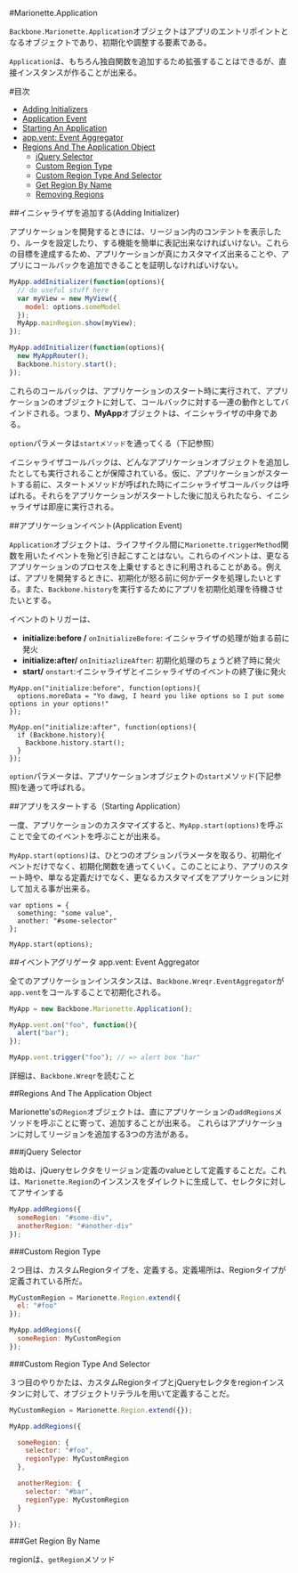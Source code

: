 #Marionette.Application

`Backbone.Marionette.Application`オブジェクトはアプリのエントリポイントとなるオブジェクトであり、初期化や調整する要素である。

`Application`は、もちろん独自関数を追加するため拡張することはできるが、直接インスタンスが作ることが出来る。


#目次

* [Adding Initializers](#adding-initializers)
* [Application Event](#application-event)
* [Starting An Application](#starting-an-application)
* [app.vent: Event Aggregator](#appvent-event-aggregator)
* [Regions And The Application Object](#regions-and-the-application-object)
  * [jQuery Selector](#jquery-selector)
  * [Custom Region Type](#custom-region-type)
  * [Custom Region Type And Selector](#custom-region-type-and-selector)
  * [Get Region By Name](#get-region-by-name)
  * [Removing Regions](#removing-regions)   

##イニシャライザを追加する(Adding Initializer)

アプリケーションを開発するときには、リージョン内のコンテントを表示したり、ルータを設定したり、する機能を簡単に表記出来なければいけない。これらの目標を達成するため、アプリケーションが真にカスタマイズ出来ることや、アプリにコールバックを追加できることを証明しなければいけない。

```javascript
MyApp.addInitializer(function(options){
  // do useful stuff here
  var myView = new MyView({
    model: options.someModel
  });
  MyApp.mainRegion.show(myView);
});

MyApp.addInitializer(function(options){
  new MyAppRouter();
  Backbone.history.start();
});
```

これらのコールバックは、アプリケーションのスタート時に実行されて、アプリケーションのオブジェクトに対して、コールバックに対する一連の動作としてバインドされる。つまり、**MyApp**オブジェクトは、イニシャライザの中身である。

`option`パラメータは`startメソッド`を通ってくる（下記参照）

イニシャライザコールバックは、どんなアプリケーションオブジェクトを追加したとしても実行されることが保障されている。仮に、アプリケーションがスタートする前に、スタートメソッドが呼ばれた時にイニシャライザコールバックは呼ばれる。それらをアプリケーションがスタートした後に加えられたなら、イニシャライザは即座に実行される。


##アプリケーションイベント(Application Event)

`Application`オブジェクトは、ライフサイクル間に`Marionette.triggerMethod`関数を用いたイベントを殆ど引き起こすことはない。これらのイベントは、更なるアプリケーションのプロセスを上乗せするときに利用されることがある。例えば、アプリを開発するときに、初期化が怒る前に何かデータを処理したいとする。また、`Backbone.history`を実行するためにアプリを初期化処理を待機させたいとする。

イベントのトリガーは、

- **initialize:before /** `onInitializeBefore`: イニシャライザの処理が始まる前に発火
- **initialize:after/** `onInitiazlizeAfter`: 初期化処理のちょうど終了時に発火
- **start/** `onstart`:イニシャライザとイニシャライザのイベントの終了後に発火

```
MyApp.on("initialize:before", function(options){
  options.moreData = "Yo dawg, I heard you like options so I put some options in your options!"
});

MyApp.on("initialize:after", function(options){
  if (Backbone.history){
    Backbone.history.start();
  }
});
```

`option`パラメータは、アプリケーションオブジェクトの`start`メソッド(下記参照)を通って呼ばれる。



##アプリをスタートする（Starting Application）

一度、アプリケーションのカスタマイズすると、`MyApp.start(options)`を呼ぶことで全てのイベントを呼ぶことが出来る。

`MyApp.start(options)`は、ひとつのオプションパラメータを取るり、初期化イベントだけでなく、初期化関数を通ってくいく。このことにより、アプリのスタート時や、単なる定義だけでなく、更なるカスタマイズをアプリケーションに対して加える事が出来る。


```
var options = {
  something: "some value",
  another: "#some-selector"
};

MyApp.start(options);
```


##イベントアグリゲータ app.vent: Event Aggregator

全てのアプリケーションインスタンスは、`Backbone.Wreqr.EventAggregator`が`app.vent`をコールすることで初期化される。


```javascript
MyApp = new Backbone.Marionette.Application();

MyApp.vent.on("foo", function(){
  alert("bar");
});

MyApp.vent.trigger("foo"); // => alert box "bar"
```

詳細は、`Backbone.Wreqr`を読むこと


##Regions And The Application Object

Marionette'sの`Region`オブジェクトは、直にアプリケーションの`addRegions`メソッドを呼ぶことに寄って、追加することが出来る。
これらはアプリケーションに対してリージョンを追加する3つの方法がある。

###jQuery Selector

始めは、jQueryセレクタをリージョン定義のvalueとして定義することだ。これは、`Marionette.Region`のインスンスをダイレクトに生成して、セレクタに対してアサインする

```javascript
MyApp.addRegions({
  someRegion: "#some-div",
  anotherRegion: "#another-div"
});
```


###Custom Region Type

２つ目は、カスタムRegionタイプを、定義する。定義場所は、Regionタイプが定義されている所だ。

```javascript
MyCustomRegion = Marionette.Region.extend({
  el: "#foo"
});

MyApp.addRegions({
  someRegion: MyCustomRegion
});

```


###Custom Region Type And Selector

３つ目のやりかたは、カスタムRegionタイプとjQueryセレクタをregionインスタンに対して、オブジェクトリテラルを用いて定義することだ。

```javascript
MyCustomRegion = Marionette.Region.extend({});

MyApp.addRegions({

  someRegion: {
    selector: "#foo",
    regionType: MyCustomRegion
  },

  anotherRegion: {
    selector: "#bar",
    regionType: MyCustomRegion
  }

});
```

###Get Region By Name

regionは、`getRegion`メソッド